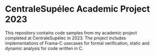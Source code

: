 # CentraleSupélec Academic Project 2023

This repository contains code samples from my academic project completed at CentraleSupélec in 2023. The project includes  implementations of Frama-C usecases for formal verification, static and dynamic analysis for code written in C.

